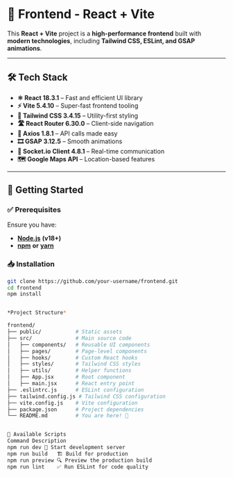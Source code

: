 # 🚀 Frontend - React + Vite

This **React + Vite** project is a **high-performance frontend** built with **modern technologies**, including **Tailwind CSS, ESLint, and GSAP animations**.

---

## 🛠️ **Tech Stack**
- **⚛️ React 18.3.1** – Fast and efficient UI library  
- **⚡ Vite 5.4.10** – Super-fast frontend tooling  
- **🎨 Tailwind CSS 3.4.15** – Utility-first styling  
- **🛣️ React Router 6.30.0** – Client-side navigation  
- **📡 Axios 1.8.1** – API calls made easy  
- **🎞️ GSAP 3.12.5** – Smooth animations  
- **💬 Socket.io Client 4.8.1** – Real-time communication  
- **🗺️ Google Maps API** – Location-based features  

---

## 🚀 **Getting Started**
### ✅ **Prerequisites**
Ensure you have:
- [**Node.js**](https://nodejs.org/) **(v18+)**
- [**npm**](https://www.npmjs.com/) **or** [**yarn**](https://yarnpkg.com/)

### 📥 **Installation**
```sh
git clone https://github.com/your-username/frontend.git
cd frontend
npm install


*Project Structure*

frontend/
├── public/           # Static assets
├── src/              # Main source code
│   ├── components/   # Reusable UI components
│   ├── pages/        # Page-level components
│   ├── hooks/        # Custom React hooks
│   ├── styles/       # Tailwind CSS styles
│   ├── utils/        # Helper functions
│   ├── App.jsx       # Root component
│   ├── main.jsx      # React entry point
├── .eslintrc.js      # ESLint configuration
├── tailwind.config.js # Tailwind CSS configuration
├── vite.config.js    # Vite configuration
├── package.json      # Project dependencies
└── README.md         # You are here! 📜


📜 Available Scripts
Command	Description
npm run dev	🚀 Start development server
npm run build	🏗️ Build for production
npm run preview	🔍 Preview the production build
npm run lint	✅ Run ESLint for code quality
